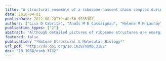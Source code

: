 ```yaml
---
title: "A structural ensemble of a ribosome-nascent chain complex during cotranslational protein folding."
date: 2016-04-01
publishDate: 2022-08-20T19:40:50.953538Z
authors: ["Lisa D Cabrita", "AnaÏs M E Cassaignau", "Helene M M Launay", "Christopher A Waudby", "Tomasz Włodarski", "Carlo Camilloni", "Maria-Evangelia Karyadi", "Amy L Robertson", "Xiaolin Wang", "Anne S Wentink", "Luke Goodsell", "Cheryl A Woolhead", "Michele Vendruscolo", "Christopher M Dobson", "John Christodoulou"]
publication_types: ["2"]
abstract: "Although detailed pictures of ribosome structures are emerging, little is known about the structural and cotranslational folding properties of nascent polypeptide chains at the atomic level. Here we used solution-state NMR spectroscopy to define a structural ensemble of a ribosome-nascent chain complex (RNC) formed during protein biosynthesis in Escherichia coli, in which a pair of immunoglobulin-like domains adopts a folded N-terminal domain (FLN5) and a disordered but compact C-terminal domain (FLN6). To study how FLN5 acquires its native structure cotranslationally, we progressively shortened the RNC constructs. We found that the ribosome modulates the folding process, because the complete sequence of FLN5 emerged well beyond the tunnel before acquiring native structure, whereas FLN5 in isolation folded spontaneously, even when truncated. This finding suggests that regulating structure acquisition during biosynthesis can reduce the probability of misfolding, particularly of homologous domains."
featured: false
publication: "*Nature Structural & Molecular Biology*"
url_pdf: "http://dx.doi.org/10.1038/nsmb.3182"
doi: "10.1038/nsmb.3182"
---
```


